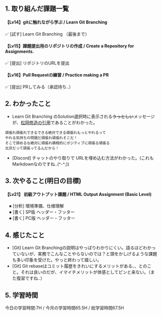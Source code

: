 ## 1. 取り組んだ課題一覧
#### 【Lv14】gitに触れながら学ぶ / Learn Git Branching
 ✅ [試す] Learn Git Branching （最後まで）  
#### 【Lv15】課題提出用のリポジトリの作成 / Create a Repository for Assignments.
 ✅ [提出] リポジトリのURLを提出
#### 【Lv16】Pull Requestの練習 / Practice making a PR
 ✅ [提出] PRしてみる（承認待ち..）

## 2. わかったこと
- Learn Git Branching のSolution選択時に表示される~~うっとしい~~メッセージが、[松岡修造の引用](https://youtu.be/zriF4xIYZQI)であることがわかった。
```
頑張れ頑張れできるできる絶対できる頑張れもっとやれるって
やれる気持ちの問題だ頑張れ頑張れそこだ！
そこで諦めるな絶対に頑張れ積極的にポジティブに頑張る頑張る
北京だって頑張ってるんだから！
```
- [Discord] チャットのやり取りで URLを埋め込む方法がわかった。(これもMarkdownなのですね..(^-^;))

## 3. 次やること(明日の目標)
#### 【Lv21】	初級アウトプット課題 / HTML Output Assignment (Basic Level)
　⏹ [分析] 環境準備、仕様理解  
　⏹ [書く] SP版 ヘッダー・フッター  
　⏹ [書く] PC版 ヘッダー・フッター  

## 4. 感じたこと
- [Git] Learn Git Branchingの説明はやっぱりわかりにくい。語るほどわかっていないが、実務でこんなことやらないのでは？と頭をかしげるような課題も多い印象を受けた。やっと終わって嬉しい。
- [Git] Git rebaseはコミット履歴をきれいにするメリットがある、、とのこと。それは良いのだが、イマイチメリットが体感としてピンと来ない。（また復習ですね..）
 
## 5. 学習時間
今日の学習時間:7H / 今月の学習時間65.5H / 総学習時間67.5H
